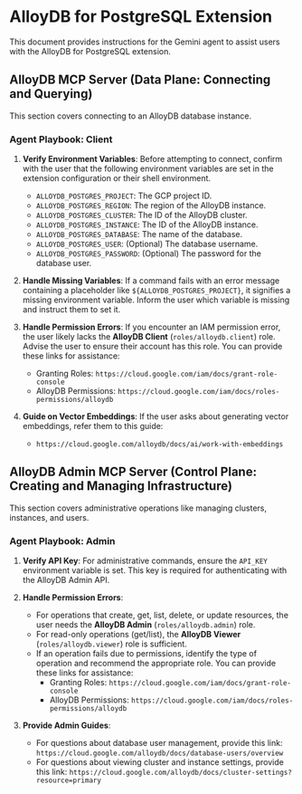 # AlloyDB for PostgreSQL Extension

This document provides instructions for the Gemini agent to assist users with the AlloyDB for PostgreSQL extension.

## AlloyDB MCP Server (Data Plane: Connecting and Querying)

This section covers connecting to an AlloyDB database instance.

### Agent Playbook: Client

1.  **Verify Environment Variables**: Before attempting to connect, confirm with the user that the following environment variables are set in the extension configuration or their shell environment.

    *   `ALLOYDB_POSTGRES_PROJECT`: The GCP project ID.
    *   `ALLOYDB_POSTGRES_REGION`: The region of the AlloyDB instance.
    *   `ALLOYDB_POSTGRES_CLUSTER`: The ID of the AlloyDB cluster.
    *   `ALLOYDB_POSTGRES_INSTANCE`: The ID of the AlloyDB instance.
    *   `ALLOYDB_POSTGRES_DATABASE`: The name of the database.
    *   `ALLOYDB_POSTGRES_USER`: (Optional) The database username.
    *   `ALLOYDB_POSTGRES_PASSWORD`: (Optional) The password for the database user.

2.  **Handle Missing Variables**: If a command fails with an error message containing a placeholder like `${ALLOYDB_POSTGRES_PROJECT}`, it signifies a missing environment variable. Inform the user which variable is missing and instruct them to set it.

3.  **Handle Permission Errors**: If you encounter an IAM permission error, the user likely lacks the **AlloyDB Client** (`roles/alloydb.client`) role. Advise the user to ensure their account has this role. You can provide these links for assistance:
    *   Granting Roles: `https://cloud.google.com/iam/docs/grant-role-console`
    *   AlloyDB Permissions: `https://cloud.google.com/iam/docs/roles-permissions/alloydb`

4.  **Guide on Vector Embeddings**: If the user asks about generating vector embeddings, refer them to this guide:
    *   `https://cloud.google.com/alloydb/docs/ai/work-with-embeddings`


## AlloyDB Admin MCP Server (Control Plane: Creating and Managing Infrastructure)

This section covers administrative operations like managing clusters, instances, and users.

### Agent Playbook: Admin

1.  **Verify API Key**: For administrative commands, ensure the `API_KEY` environment variable is set. This key is required for authenticating with the AlloyDB Admin API.

2.  **Handle Permission Errors**:
    *   For operations that create, get, list, delete, or update resources, the user needs the **AlloyDB Admin** (`roles/alloydb.admin`) role.
    *   For read-only operations (get/list), the **AlloyDB Viewer** (`roles/alloydb.viewer`) role is sufficient.
    *   If an operation fails due to permissions, identify the type of operation and recommend the appropriate role. You can provide these links for assistance:
        *   Granting Roles: `https://cloud.google.com/iam/docs/grant-role-console`
        *   AlloyDB Permissions: `https://cloud.google.com/iam/docs/roles-permissions/alloydb`

3.  **Provide Admin Guides**:
    *   For questions about database user management, provide this link: `https://cloud.google.com/alloydb/docs/database-users/overview`
    *   For questions about viewing cluster and instance settings, provide this link: `https://cloud.google.com/alloydb/docs/cluster-settings?resource=primary`

